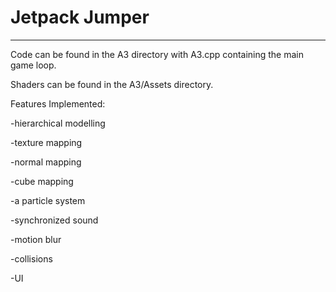 # Jetpack Jumper

---

Code can be found in the A3 directory with A3.cpp containing the main game loop.

Shaders can be found in the A3/Assets directory.

Features Implemented: 

   -hierarchical modelling
   
   -texture mapping 
   
   -normal mapping
   
   -cube mapping
   
   -a particle system
   
   -synchronized sound
   
   -motion blur
   
   -collisions
   
   -UI
